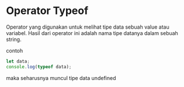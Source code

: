 # Operator Typeof 

Operator yang digunakan untuk melihat tipe data sebuah value atau variabel. Hasil dari operator ini adalah nama tipe datanya dalam sebuah string.

contoh

```js
let data;
console.log(typeof data);
```

maka seharusnya muncul tipe data undefined